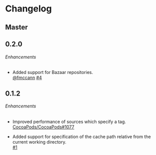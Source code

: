 # Changelog

## Master

## 0.2.0

###### Enhancements

* Added support for Bazaar repositories.  
  [@fmccann](https://github.com/fmccann)
  [#4](https://github.com/CocoaPods/cocoapods-downloader/pull/4)



## 0.1.2

###### Enhancements

* Improved performance of sources which specify a tag.  
  [CocoaPods/CocoaPods#1077](https://github.com/CocoaPods/CocoaPods/issues/1077)

* Added support for specification of the cache path relative from the current
  working directory.  
  [#1](https://github.com/CocoaPods/cocoapods-downloader/issues/1)

